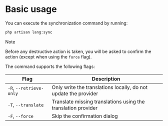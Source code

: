 # Basic usage

You can execute the synchronization command by running:

```bash
php artisan lang:sync
```

> [!NOTE]
> Before any destructive action is taken, you will be asked to confirm the action (except when using the `force` flag).

The command supports the following flags:

| Flag                    | Description                                                     |
|-------------------------|-----------------------------------------------------------------|
| `-R`, `--retrieve-only` | Only write the translations locally, do not update the provider |
| `-T`, `--translate`     | Translate missing translations using the translation provider   |
| `-F`, `--force`         | Skip the confirmation dialog                                    |
